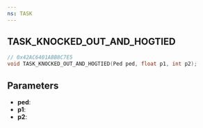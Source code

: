 ```yaml
---
ns: TASK
---
```

## TASK_KNOCKED_OUT_AND_HOGTIED

```c
// 0x42AC6401ABB8C7E5
void TASK_KNOCKED_OUT_AND_HOGTIED(Ped ped, float p1, int p2);
```

## Parameters
* **ped**:
* **p1**:
* **p2**:
